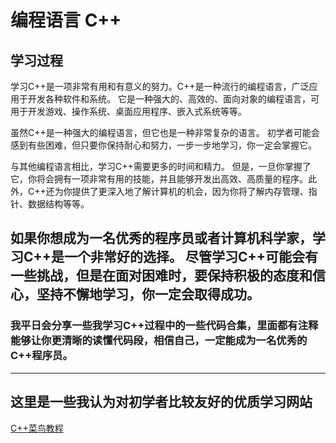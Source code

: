 # 编程语言 C++
## 学习过程
学习C++是一项非常有用和有意义的努力。C++是一种流行的编程语言，广泛应用于开发各种软件和系统。
它是一种强大的、高效的、面向对象的编程语言，可用于开发游戏、操作系统、桌面应用程序、嵌入式系统等等。

虽然C++是一种强大的编程语言，但它也是一种非常复杂的语言。
初学者可能会感到有些困难，但只要你保持耐心和努力，一步一步地学习，你一定会掌握它。

与其他编程语言相比，学习C++需要更多的时间和精力。
但是，一旦你掌握了它，你将会拥有一项非常有用的技能，并且能够开发出高效、高质量的程序。此外，C++还为你提供了更深入地了解计算机的机会，因为你将了解内存管理、指针、数据结构等等。

如果你想成为一名优秀的程序员或者计算机科学家，学习C++是一个非常好的选择。
尽管学习C++可能会有一些挑战，但是在面对困难时，要保持积极的态度和信心，坚持不懈地学习，你一定会取得成功。
---
### 我平日会分享一些我学习C++过程中的一些代码合集，里面都有注释能够让你更清晰的读懂代码段，相信自己，一定能成为一名优秀的C++程序员。
---
## 这里是一些我认为对初学者比较友好的优质学习网站
[C++菜鸟教程](https://www.runoob.com/cplusplus/cpp-tutorial.html)
>> 
